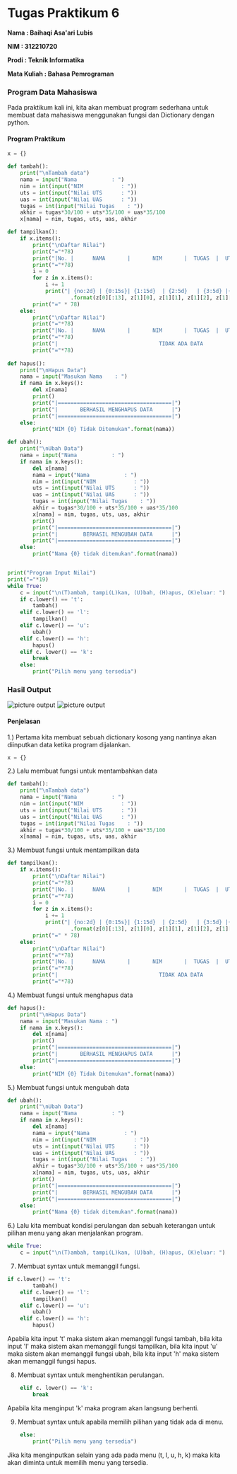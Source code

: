 # Tugas Praktikum 6

<b>Nama : Baihaqi Asa'ari Lubis</b>

<b>NIM : 312210720</b>

<b>Prodi : Teknik Informatika</b>

<b>Mata Kuliah : Bahasa Pemrograman</b>

### Program Data Mahasiswa

Pada praktikum kali ini, kita akan membuat program sederhana untuk membuat data mahasiswa menggunakan fungsi dan Dictionary dengan python.

#### Program Praktikum

``` python
x = {}

def tambah():
    print("\nTambah data")
    nama = input("Nama           : ")
    nim = int(input("NIM            : "))
    uts = int(input("Nilai UTS      : "))
    uas = int(input("Nilai UAS      : "))
    tugas = int(input("Nilai Tugas    : "))
    akhir = tugas*30/100 + uts*35/100 + uas*35/100
    x[nama] = nim, tugas, uts, uas, akhir

def tampilkan():
    if x.items():
        print("\nDaftar Nilai")
        print("="*78)
        print("|No. |      NAMA       |       NIM       |  TUGAS  |  UTS  |  UAS  |  AKHIR  |")
        print("="*78)
        i = 0
        for z in x.items():
            i += 1
            print("| {no:2d} | {0:15s}| {1:15d}  | {2:5d}   | {3:5d} |{4:6d} | {5:7.2f} |"
                    .format(z[0][:13], z[1][0], z[1][1], z[1][2], z[1][3], z[1][4], no=i))
        print("=" * 78)
    else:
        print("\nDaftar Nilai")
        print("="*78)
        print("|No. |      NAMA       |       NIM       |  TUGAS  |  UTS  |  UAS  |  AKHIR  |")
        print("="*78)
        print("|                                TIDAK ADA DATA                              |")
        print("="*78)
    
def hapus():
    print("\nHapus Data")
    nama = input("Masukan Nama    : ")
    if nama in x.keys():
        del x[nama]
        print()
        print("|====================================|")
        print("|       BERHASIL MENGHAPUS DATA      |")
        print("|====================================|")
    else:
        print("NIM {0} Tidak Ditemukan".format(nama))

def ubah():
    print("\nUbah Data")
    nama = input("Nama           : ")
    if nama in x.keys():
        del x[nama]
        nama = input("Nama           : ")
        nim = int(input("NIM            : "))
        uts = int(input("Nilai UTS      : "))
        uas = int(input("Nilai UAS      : "))
        tugas = int(input("Nilai Tugas    : "))
        akhir = tugas*30/100 + uts*35/100 + uas*35/100
        x[nama] = nim, tugas, uts, uas, akhir
        print()
        print("|====================================|")
        print("|        BERHASIL MENGUBAH DATA      |")
        print("|====================================|")
    else:
        print("Nama {0} tidak ditemukan".format(nama))


print("Program Input Nilai")
print("="*19)
while True:
    c = input("\n(T)ambah, tampi(L)kan, (U)bah, (H)apus, (K)eluar: ")
    if c.lower() == 't':
        tambah()
    elif c.lower() == 'l':
        tampilkan()
    elif c.lower() == 'u':
        ubah()
    elif c.lower() == 'h':
        hapus()
    elif c. lower() == 'k':
        break
    else:
        print("Pilih menu yang tersedia")
```
### Hasil Output
![picture output](picture/hasil1.PNG)
![picture output](picture/hasil2.PNG)

#### Penjelasan 

1.) Pertama kita membuat sebuah dictionary kosong yang nantinya akan diinputkan data ketika program dijalankan.
```python
x = {}
```

2.) Lalu membuat fungsi untuk mentambahkan data
```python
def tambah():
    print("\nTambah data")
    nama = input("Nama           : ")
    nim = int(input("NIM            : "))
    uts = int(input("Nilai UTS      : "))
    uas = int(input("Nilai UAS      : "))
    tugas = int(input("Nilai Tugas    : "))
    akhir = tugas*30/100 + uts*35/100 + uas*35/100
    x[nama] = nim, tugas, uts, uas, akhir
```

3.) Membuat fungsi untuk mentampilkan data
```python
def tampilkan():
    if x.items():
        print("\nDaftar Nilai")
        print("="*78)
        print("|No. |      NAMA       |       NIM       |  TUGAS  |  UTS  |  UAS  |  AKHIR  |")
        print("="*78)
        i = 0
        for z in x.items():
            i += 1
            print("| {no:2d} | {0:15s}| {1:15d}  | {2:5d}   | {3:5d} |{4:6d} | {5:7.2f} |"
                    .format(z[0][:13], z[1][0], z[1][1], z[1][2], z[1][3], z[1][4], no=i))
        print("=" * 78)
    else:
        print("\nDaftar Nilai")
        print("="*78)
        print("|No. |      NAMA       |       NIM       |  TUGAS  |  UTS  |  UAS  |  AKHIR  |")
        print("="*78)
        print("|                                TIDAK ADA DATA                              |")
        print("="*78)
```

4.) Membuat fungsi untuk menghapus data
```python
def hapus():
    print("\nHapus Data")
    nama = input("Masukan Nama : ")
    if nama in x.keys():
        del x[nama]
        print()
        print("|====================================|")
        print("|       BERHASIL MENGHAPUS DATA      |")
        print("|====================================|")
    else:
        print("NIM {0} Tidak Ditemukan".format(nama))
```

5.) Membuat fungsi untuk mengubah data
```python
def ubah():
    print("\nUbah Data")
    nama = input("Nama           : ")
    if nama in x.keys():
        del x[nama]
        nama = input("Nama           : ")
        nim = int(input("NIM            : "))
        uts = int(input("Nilai UTS      : "))
        uas = int(input("Nilai UAS      : "))
        tugas = int(input("Nilai Tugas    : "))
        akhir = tugas*30/100 + uts*35/100 + uas*35/100
        x[nama] = nim, tugas, uts, uas, akhir
        print()
        print("|====================================|")
        print("|        BERHASIL MENGUBAH DATA      |")
        print("|====================================|")
    else:
        print("Nama {0} tidak ditemukan".format(nama))
```

6.) Lalu kita membuat kondisi perulangan dan sebuah keterangan untuk pilihan menu yang akan menjalankan program.

```python
while True:
    c = input("\n(T)ambah, tampi(L)kan, (U)bah, (H)apus, (K)eluar: ")
```

7) Membuat syntax untuk memanggil fungsi.
```python
if c.lower() == 't':
        tambah()
    elif c.lower() == 'l':
        tampilkan()
    elif c.lower() == 'u':
        ubah()
    elif c.lower() == 'h':
        hapus()
```
Apabila kita input 't' maka sistem akan memanggil fungsi tambah, bila kita input 'l' maka sistem akan memanggil fungsi tampilkan, bila kita input 'u' maka sistem akan memanggil fungsi ubah, bila kita input 'h' maka sistem akan memanggil fungsi hapus.

8) Membuat syntax untuk menghentikan perulangan.
```python
    elif c. lower() == 'k':
        break
```
Apabila kita menginput 'k' maka program akan langsung berhenti.

9) Membuat syntax untuk apabila memilih pilihan yang tidak ada di menu.
```python
    else:
        print("Pilih menu yang tersedia")
```
Jika kita menginputkan selain yang ada pada menu (t, l, u, h, k) maka kita akan diminta untuk memilih menu yang tersedia.

